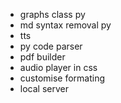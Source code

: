 - graphs class py
- md syntax removal py
- tts
- py code parser
- pdf builder
- audio player in css
- customise formating
- local server
